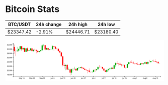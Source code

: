 # Bitcoin Stats

BTC/USDT|24h change|24h high|24h low|
|---|---|---|---|
|$23347.42|-2.91%|$24446.71|$23180.40|

<img src="./chart.svg">
